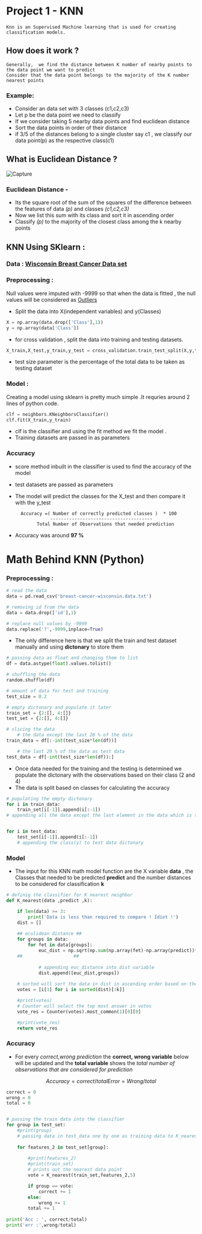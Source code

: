 # Project 1 - KNN

	Knn is an Supervised Machine learning that is used for creating classification models.
	
## How does it work ?

	Generally,  we find the distance between K number of nearby points to the data point we want to predict 
	Consider that the data point belongs to the majority of the K number nearest points 
### Example: 

- Consider an data set with 3 classes (c1,c2,c3)
- Let p be the data point we need to classify
- If we consider taking 5 nearby data points and find euclidean distance 
- Sort the data points in order of their distance 
- if 3/5 of the distances belong to a single cluster say c1 , we classify our data point(p) as the respective class(c1)

## What is Euclidean Distance ?

![Capture](https://user-images.githubusercontent.com/41041795/92879030-4e702e80-f42a-11ea-8ce8-164c767925d5.PNG)

### Euclidean Distance -  

- Its the square root of the sum of the squares of the difference between the features of data *(p)* and classes *(c1,c2,c3)*
- Now we list this sum with its class and sort it in ascending order 
- Classify *(p)* to the majority of the closest class among the k nearby points

## KNN Using SKlearn :

### Data : [Wisconsin Breast Cancer Data set](https://archive.ics.uci.edu/ml/datasets/Breast+Cancer+Wisconsin+%28Original%29)

### Preprocessing :

Null values were imputed with -9999 so that when the data is fitted , the null values will be considered as [Outliers](https://www.itl.nist.gov/div898/handbook/prc/section1/prc16.htm)


- Split the data into X(independent variables) and y(Classes) 
```python
X = np.array(data.drop(['Class'],1))
y = np.array(data['Class'])
```

- for cross validation , split the data into training and testing datasets.
```python
X_train,X_test,y_train,y_test = cross_validation.train_test_split(X,y,test_size=0.2)
```
- test size parameter is the percentage of the total data to be taken as testing dataset
### Model : 

Creating a model using sklearn is pretty much simple .It requries around 2 lines of python code.

```python
clf = neighbors.KNeighborsClassifier()
clf.fit(X_train,y_train)
```
- clf is the classifier and using the fit method we fit the model .
- Training datasets are passed in as parameters 

### Accuracy 

- score method inbuilt in the classifier is used to find the accuracy of the model
- test datasets are passed as parameters
- The model will predict the classes for the X_test and then compare it with the y_test 

		Accuracy =( Number of correctly predicted classes )  * 100
		           --------------------------------------
		      Total Number of Observations that needed prediction

- Accuracy was around **97 %**

# Math Behind KNN (Python) 

### Preprocessing :

```python
# read the data
data = pd.read_csv('breast-cancer-wisconsin.data.txt')

# removing id from the data
data = data.drop(['id'],1)

# replace null values by -9999
data.replace('?',-9999,inplace=True)
```
- The only difference here is that we split the train and test dataset manually and using **dictonary** to store them

```python
# passing data as float and changing them to list
df = data.astype(float).values.tolist()

# shuffling the data
random.shuffle(df)

# amount of data for test and training
test_size = 0.2

# empty dictonary and populate it later
train_set = {2:[], 4:[]}
test_set = {2:[], 4:[]}

# slicing the data
    # the data except the last 20 % of the data
train_data = df[:-int(test_size*len(df))]

    # the last 20 % of the data as test data
test_data = df[-int(test_size*len(df)):]
``` 
- Once  data needed for the training and the testing is determined we populate the dictonary with the observations based on their class (2 and 4) 
- The data is split based on classes for calculating the accuracy 

```python 
# populating the empty dictonary
for i in train_data:
    train_set[i[-1]].append(i[:-1])
# appending all the data except the last element in the data which is the class


for i in test_data:
    test_set[i[-1]].append(i[:-1])
    # appending the class(y) to test data dictonary  
```
### Model 

- The input for this KNN math model function are the X variable **data** , the Classes that needed to be predicted **predict** and  the number distances to be considered for classification **k**

```python
# definig the classifier for K nearest neighbor
def K_nearest(data ,predict ,k):

    if len(data) >= 3:
        print('Data is less than required to compare ! Idiot !')
    dist = []
    
    ## eculidean distance ##
    for groups in data:
        for fet in data[groups]:
            euc_dist = np.sqrt(np.sum(np.array(fet)-np.array(predict))**2)
    ##                   ##
    
            # appending euc_distance into dist variable
            dist.append([euc_dist,groups])
	    
    # sorted will sort the data in dist in ascending order based on the features euc distance and take the class alone [the crucial part in the conclusion]
    votes = [i[1] for i in sorted(dist)[:k]]

    #print(votes)
    # Counter will select the top most answer in votes
    vote_res = Counter(votes).most_common(1)[0][0]

    #print(vote_res)
    return vote_res
``` 
### Accuracy 

- For every *correct,wrong prediction* the **correct, wrong variable** below will be updated and the **total variable** shows the *total number of observations that are considered for prediction*
```math 
 Accuracy = correct / total
 Error = Wrong / total 
```

```Python
correct = 0
wrong = 0
total = 0


# passing the train data into the classifier
for group in test_set:
    #print(group)
    # passing data in test_data one by one as training data to K_nearest neighbors
    
    for features_2 in test_set[group]:
    
        #print(features_2)
        #print(train_set)
        # prints out the nearest data point
        vote = K_nearest(train_set,features_2,5)

        if group == vote:
            correct += 1
        else:
            wrong += 1
        total += 1
	
print('Acc : ', correct/total)
print('err :',wrong/total)
